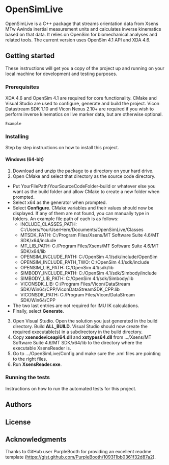 # OpenSimLive
OpenSimLive is a C++ package that streams orientation data from Xsens MTw Awinda inertial measurement units and calculates inverse kinematics based on that data. It relies on OpenSim for biomechanical analyses and related tools. The current version uses OpenSim 4.1 API and XDA 4.6.

## Getting started
These instructions will get you a copy of the project up and running on your local machine for development and testing purposes.

### Prerequisites

XDA 4.6 and OpenSim 4.1 are required for core functionality. CMake and Visual Studio are used to configure, generate and build the project. Vicon Datastream SDK 1.10 and Vicon Nexus 2.10+ are required if you wish to perform inverse kinematics on live marker data, but are otherwise optional.

```
Example
```

### Installing

Step by step instructions on how to install this project.

#### Windows (64-bit)

1. Download and unzip the package to a directory on your hard drive.
2. Open CMake and select that directory as the source code directory.
- Put YourFilePath/YourSourceCodeFolder-build or whatever else you want as the build folder and allow CMake to create a new folder when prompted.
- Select x64 as the generator when prompted.
- Select **Configure**. CMake variables and their values should now be displayed. If any of them are not found, you can manually type in folders. An example file path of each is as follows:
   - INCLUDE_CLASSES_PATH:      C:/Users/YourUserHere/Documents/OpenSimLive/Classes
   - MTSDK_PATH:                C:/Program Files/Xsens/MT Software Suite 4.6/MT SDK/x64/include
   - MT_LIB_PATH:               C:/Program Files/Xsens/MT Software Suite 4.6/MT SDK/x64/lib
   - OPENSIM_INCLUDE_PATH:      C:/OpenSim 4.1/sdk/include/OpenSim
   - OPENSIM_INCLUDE_PATH_TWO:  C:/OpenSim 4.1/sdk/include
   - OPENSIM_LIB_PATH:          C:/OpenSim 4.1/sdk/lib
   - SIMBODY_INCLUDE_PATH:      C:/OpenSim 4.1/sdk/Simbody/include
   - SIMBODY_LIB_PATH:          C:/OpenSim 4.1/sdk/Simbody/lib
   - VICONSDK_LIB:              C:/Program Files/Vicon/DataStream SDK/Win64/CPP/ViconDataStreamSDK_CPP.lib
   - VICONSDK_PATH:             C:/Program Files/Vicon/DataStream SDK/Win64/CPP
- The two last entries are not required for IMU IK calculations.
- Finally, select **Generate**.
3. Open Visual Studio. Open the solution you just generated in the build directory. Build **ALL_BUILD**. Visual Studio should now create the required executable(s) in a subdirectory in the build directory.
4. Copy **xsensdeviceapi64.dll** and **xstypes64.dll** from .../Xsens/MT Software Suite 4.6/MT SDK/x64/lib to the directory where the executable XsensReader is.
5. Go to .../OpenSimLive/Config and make sure the .xml files are pointing to the right files.
6. Run **XsensReader.exe**.


### Running the tests

Instructions on how to run the automated tests for this project.

## Authors

## License

## Acknowledgments

Thanks to GitHub user PurpleBooth for providing an excellent readme template (https://gist.github.com/PurpleBooth/109311bb0361f32d87a2).
